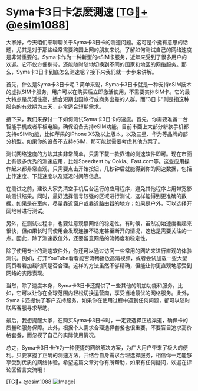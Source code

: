 # Syma卡3日卡怎麽測速 [[TG💪+ @esim1088](https://t.me/s/esim1088)]

大家好，今天咱们来聊聊关于Syma卡3日卡的测速问题。这可是个挺有意思的话题，尤其是对于那些经常需要跨国上网的朋友来说，了解如何测试自己的网络速度是非常重要的。Syma卡作为一种新型的eSIM卡服务，近年来受到了很多用户的欢迎。它不仅方便携带，还能随时随地切换到不同的国家和地区的网络服务。那么，Syma卡3日卡到底怎么测速呢？接下来我们就一步步来讲解。

首先，什么是Syma卡3日卡呢？简单来说，Syma卡3日卡就是一种支持eSIM技术的虚拟SIM卡服务，用户可以在购买后立即激活使用，不需要实体SIM卡。它的最大特点是灵活性高，适合短期出国旅行或商务出差的人群。而“3日卡”则是指这种服务的有效期为三天，非常适合短期需求。

接下来，我们来探讨一下如何测试Syma卡3日卡的速度。首先，你需要准备一台智能手机或者平板电脑，确保设备支持eSIM功能。目前市面上大部分新款手机都支持eSIM功能，比如苹果的iPhone XS及以上版本，以及三星、华为等品牌的部分机型。如果你的设备不支持eSIM，那可能就需要考虑其他方案了。

测试网络速度的方法其实非常简单，只需下载一款靠谱的测速软件即可。现在市面上有很多优秀的测速应用，比如Speedtest by Ookla、Fast.com等。这些应用操作起来都非常直观，只需要点击开始按钮，几秒钟后就能得到你的网速数据，包括上传速度、下载速度以及延迟时间等信息。

在测试之前，建议大家先清空手机后台运行的应用程序，避免其他程序占用带宽影响测试结果。同时，最好选择信号较强的区域进行测试，这样能得到更准确的数据。如果是在室内，尽量靠近窗户或靠近路由器的地方；如果是户外，可以选择开阔地带进行测试。

另外，在测试过程中，也要注意观察网络的稳定性。有时候，虽然初始速度看起来很快，但如果长时间使用会发现连接不稳定甚至断开的情况，这也是需要关注的一点。因此，除了测速数值外，还要留意网络的流畅度和稳定性。

除了使用专业的测速软件外，你还可以通过访问一些常用的网站来进行直观的体验测试。例如，打开YouTube看看能否流畅播放高清视频，或者尝试加载一些大型网页看看加载时间是否合理。这样的方法虽然不够精确，但能让你更直观地感受到网络的实际表现。

当然，除了速度本身，Syma卡3日卡还提供了一些其他的附加功能和服务。比如，它可以让你在全球范围内轻松切换运营商，享受当地最优的网络服务。此外，Syma卡还提供了客户支持服务，如果你在使用过程中遇到任何问题，都可以随时联系客服寻求帮助。

最后，我想提醒大家，在购买Syma卡3日卡时，一定要选择正规渠道，确保卡的质量和服务保障。此外，根据个人需求合理选择套餐也很重要，不要盲目追求高价格套餐，而忽视了自己的实际使用情况。

总之，Syma卡3日卡作为一种便捷的网络解决方案，为广大用户带来了极大的便利。只要掌握了正确的测速方法，并结合自身需求合理选择服务，相信你一定能够享受到优质的网络体验。希望这篇文章对你有所帮助，如果有任何疑问，欢迎在评论区留言交流哦！

[[TG💪+ @esim1088](https://t.me/s/esim1088) ![Image](https://i.postimg.cc/4NQfJmqS/Snipaste-2025-05-13-00-14-12.png)]